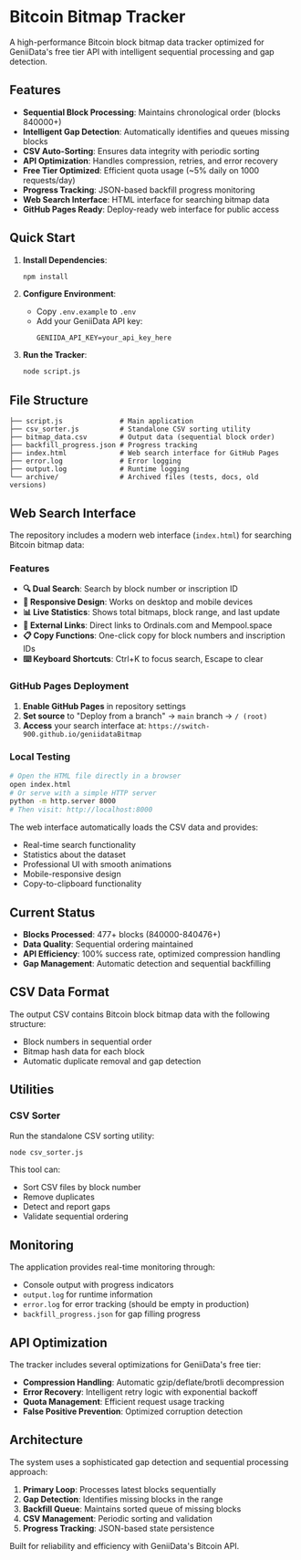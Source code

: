 # Bitcoin Bitmap Tracker

A high-performance Bitcoin block bitmap data tracker optimized for GeniiData's free tier API with intelligent sequential processing and gap detection.

## Features

- **Sequential Block Processing**: Maintains chronological order (blocks 840000+)
- **Intelligent Gap Detection**: Automatically identifies and queues missing blocks
- **CSV Auto-Sorting**: Ensures data integrity with periodic sorting
- **API Optimization**: Handles compression, retries, and error recovery
- **Free Tier Optimized**: Efficient quota usage (~5% daily on 1000 requests/day)
- **Progress Tracking**: JSON-based backfill progress monitoring
- **Web Search Interface**: HTML interface for searching bitmap data
- **GitHub Pages Ready**: Deploy-ready web interface for public access

## Quick Start

1. **Install Dependencies**:
   ```bash
   npm install
   ```

2. **Configure Environment**:
   - Copy `.env.example` to `.env`
   - Add your GeniiData API key:
     ```
     GENIIDA_API_KEY=your_api_key_here
     ```

3. **Run the Tracker**:
   ```bash
   node script.js
   ```

## File Structure

```
├── script.js              # Main application
├── csv_sorter.js          # Standalone CSV sorting utility
├── bitmap_data.csv        # Output data (sequential block order)
├── backfill_progress.json # Progress tracking
├── index.html             # Web search interface for GitHub Pages
├── error.log              # Error logging
├── output.log             # Runtime logging
└── archive/               # Archived files (tests, docs, old versions)
```

## Web Search Interface

The repository includes a modern web interface (`index.html`) for searching Bitcoin bitmap data:

### Features
- **🔍 Dual Search**: Search by block number or inscription ID
- **📱 Responsive Design**: Works on desktop and mobile devices
- **📊 Live Statistics**: Shows total bitmaps, block range, and last update
- **🔗 External Links**: Direct links to Ordinals.com and Mempool.space
- **📋 Copy Functions**: One-click copy for block numbers and inscription IDs
- **⌨️ Keyboard Shortcuts**: Ctrl+K to focus search, Escape to clear

### GitHub Pages Deployment
1. **Enable GitHub Pages** in repository settings
2. **Set source** to "Deploy from a branch" → `main` branch → `/ (root)`
3. **Access** your search interface at: `https://switch-900.github.io/geniidataBitmap`

### Local Testing
```bash
# Open the HTML file directly in a browser
open index.html
# Or serve with a simple HTTP server
python -m http.server 8000
# Then visit: http://localhost:8000
```

The web interface automatically loads the CSV data and provides:
- Real-time search functionality
- Statistics about the dataset
- Professional UI with smooth animations
- Mobile-responsive design
- Copy-to-clipboard functionality

## Current Status

- **Blocks Processed**: 477+ blocks (840000-840476+)
- **Data Quality**: Sequential ordering maintained
- **API Efficiency**: 100% success rate, optimized compression handling
- **Gap Management**: Automatic detection and sequential backfilling

## CSV Data Format

The output CSV contains Bitcoin block bitmap data with the following structure:
- Block numbers in sequential order
- Bitmap hash data for each block
- Automatic duplicate removal and gap detection

## Utilities

### CSV Sorter
Run the standalone CSV sorting utility:
```bash
node csv_sorter.js
```

This tool can:
- Sort CSV files by block number
- Remove duplicates
- Detect and report gaps
- Validate sequential ordering

## Monitoring

The application provides real-time monitoring through:
- Console output with progress indicators
- `output.log` for runtime information
- `error.log` for error tracking (should be empty in production)
- `backfill_progress.json` for gap filling progress

## API Optimization

The tracker includes several optimizations for GeniiData's free tier:
- **Compression Handling**: Automatic gzip/deflate/brotli decompression
- **Error Recovery**: Intelligent retry logic with exponential backoff
- **Quota Management**: Efficient request usage tracking
- **False Positive Prevention**: Optimized corruption detection

## Architecture

The system uses a sophisticated gap detection and sequential processing approach:

1. **Primary Loop**: Processes latest blocks sequentially
2. **Gap Detection**: Identifies missing blocks in the range
3. **Backfill Queue**: Maintains sorted queue of missing blocks
4. **CSV Management**: Periodic sorting and validation
5. **Progress Tracking**: JSON-based state persistence

Built for reliability and efficiency with GeniiData's Bitcoin API.
